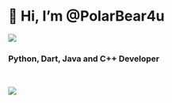 <h1 align="left">👋 Hi, I’m @PolarBear4u</h1>

<p>
  <img align="left" src="https://komarev.com/ghpvc/?username=PolarBear4u&color=red" />
</p>

<br />

<h3 align="left">Python, Dart, Java and C++ Developer</h3>

<!-- **About me**
- 👀 I’m interested in: coding, cgi, anime, basketball, piano, guitar
- 🌱 I’m currently learning: opengl, machine learning
- 💞️ I’m looking to collaborate on: discord-bot (private repo xD)
- 📫 How to reach me: PolarBear4u#7025 (Discord) -->

<!-- **For contact you can also join my discord server:**
</a>
  <a href="https://discord.gg/XVpP739fZ5">
  <img align="center" alt="PolarBear4u's Discord Server" width="21px" src="https://raw.githubusercontent.com/PolarBear4u/PolarBear4u/main/assets/discord-round.svg" />
</a> -->

<br />

<p>
  <img align="left" src="https://github-readme-stats.vercel.app/api?username=PolarBear4u&count_private=true&show_icons=true&bg_color=30,e96443,904e95&title_color=fff&text_color=fff&icon_color=fcec03" />
</p>










